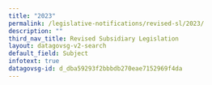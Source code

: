 ```yaml
---
title: "2023"
permalink: /legislative-notifications/revised-sl/2023/
description: ""
third_nav_title: Revised Subsidiary Legislation
layout: datagovsg-v2-search
default_field: Subject
infotext: true
datagovsg-id: d_dba59293f2bbbdb270eae7152969f4da
---
```

